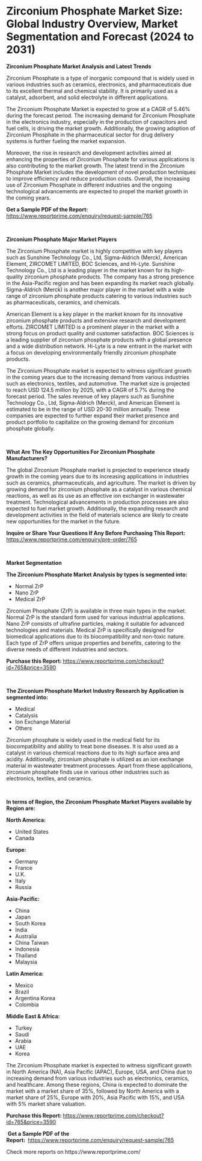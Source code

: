 <p><h1>Zirconium Phosphate Market Size: Global Industry Overview, Market Segmentation and Forecast (2024 to 2031)</h1></p><p><strong>Zirconium Phosphate Market Analysis and Latest Trends</strong></p>
<p><p>Zirconium Phosphate is a type of inorganic compound that is widely used in various industries such as ceramics, electronics, and pharmaceuticals due to its excellent thermal and chemical stability. It is primarily used as a catalyst, adsorbent, and solid electrolyte in different applications.</p><p>The Zirconium Phosphate Market is expected to grow at a CAGR of 5.46% during the forecast period. The increasing demand for Zirconium Phosphate in the electronics industry, especially in the production of capacitors and fuel cells, is driving the market growth. Additionally, the growing adoption of Zirconium Phosphate in the pharmaceutical sector for drug delivery systems is further fueling the market expansion.</p><p>Moreover, the rise in research and development activities aimed at enhancing the properties of Zirconium Phosphate for various applications is also contributing to the market growth. The latest trend in the Zirconium Phosphate Market includes the development of novel production techniques to improve efficiency and reduce production costs. Overall, the increasing use of Zirconium Phosphate in different industries and the ongoing technological advancements are expected to propel the market growth in the coming years.</p></p>
<p><strong>Get a Sample PDF of the Report:&nbsp;</strong> <a href="https://www.reportprime.com/enquiry/request-sample/765">https://www.reportprime.com/enquiry/request-sample/765</a></p>
<p>&nbsp;</p>
<p><strong>Zirconium Phosphate Major Market Players</strong></p>
<p><p>The Zirconium Phosphate market is highly competitive with key players such as Sunshine Technology Co., Ltd, Sigma-Aldrich (Merck), American Element, ZIRCOMET LIMITED, BOC Sciences, and Hi-Lyte. Sunshine Technology Co., Ltd is a leading player in the market known for its high-quality zirconium phosphate products. The company has a strong presence in the Asia-Pacific region and has been expanding its market reach globally. Sigma-Aldrich (Merck) is another major player in the market with a wide range of zirconium phosphate products catering to various industries such as pharmaceuticals, ceramics, and chemicals.</p><p>American Element is a key player in the market known for its innovative zirconium phosphate products and extensive research and development efforts. ZIRCOMET LIMITED is a prominent player in the market with a strong focus on product quality and customer satisfaction. BOC Sciences is a leading supplier of zirconium phosphate products with a global presence and a wide distribution network. Hi-Lyte is a new entrant in the market with a focus on developing environmentally friendly zirconium phosphate products.</p><p>The Zirconium Phosphate market is expected to witness significant growth in the coming years due to the increasing demand from various industries such as electronics, textiles, and automotive. The market size is projected to reach USD 124.5 million by 2025, with a CAGR of 5.7% during the forecast period. The sales revenue of key players such as Sunshine Technology Co., Ltd, Sigma-Aldrich (Merck), and American Element is estimated to be in the range of USD 20-30 million annually. These companies are expected to further expand their market presence and product portfolio to capitalize on the growing demand for zirconium phosphate globally.</p></p>
<p>&nbsp;</p>
<p><strong>What Are The Key Opportunities For Zirconium Phosphate Manufacturers?</strong></p>
<p><p>The global Zirconium Phosphate market is projected to experience steady growth in the coming years due to its increasing applications in industries such as ceramics, pharmaceuticals, and agriculture. The market is driven by growing demand for zirconium phosphate as a catalyst in various chemical reactions, as well as its use as an effective ion exchanger in wastewater treatment. Technological advancements in production processes are also expected to fuel market growth. Additionally, the expanding research and development activities in the field of materials science are likely to create new opportunities for the market in the future.</p></p>
<p><strong>Inquire or Share Your Questions If Any Before Purchasing This Report:</strong> <a href="https://www.reportprime.com/enquiry/pre-order/765">https://www.reportprime.com/enquiry/pre-order/765</a></p>
<p>&nbsp;</p>
<p><strong>Market Segmentation</strong></p>
<p><strong>The Zirconium Phosphate Market Analysis by types is segmented into:</strong></p>
<p><ul><li>Normal ZrP</li><li>Nano ZrP</li><li>Medical ZrP</li></ul></p>
<p><p>Zirconium Phosphate (ZrP) is available in three main types in the market. Normal ZrP is the standard form used for various industrial applications. Nano ZrP consists of ultrafine particles, making it suitable for advanced technologies and materials. Medical ZrP is specifically designed for biomedical applications due to its biocompatibility and non-toxic nature. Each type of ZrP offers unique properties and benefits, catering to the diverse needs of different industries and sectors.</p></p>
<p><strong>Purchase this Report:&nbsp;</strong><a href="https://www.reportprime.com/checkout?id=765&price=3590">https://www.reportprime.com/checkout?id=765&price=3590</a></p>
<p>&nbsp;</p>
<p><strong>The Zirconium Phosphate Market Industry Research by Application is segmented into:</strong></p>
<p><ul><li>Medical</li><li>Catalysis</li><li>Ion Exchange Material</li><li>Others</li></ul></p>
<p><p>Zirconium phosphate is widely used in the medical field for its biocompatibility and ability to treat bone diseases. It is also used as a catalyst in various chemical reactions due to its high surface area and acidity. Additionally, zirconium phosphate is utilized as an ion exchange material in wastewater treatment processes. Apart from these applications, zirconium phosphate finds use in various other industries such as electronics, textiles, and ceramics.</p></p>
<p>&nbsp;</p>
<p><strong>In terms of Region, the Zirconium Phosphate Market Players available by Region are:</strong></p>
<p>
    <p> <strong> North America: </strong>
        <ul>
            <li>United States</li>
            <li>Canada</li>
        </ul>
        </p> 
    <p> <strong> Europe: </strong>
        <ul>
            <li>Germany</li>
            <li>France</li>
            <li>U.K.</li>
            <li>Italy</li>
            <li>Russia</li>
        </ul>
        </p> 
    <p> <strong> Asia-Pacific: </strong>
        <ul>
            <li>China</li>
            <li>Japan</li>
            <li>South Korea</li>
            <li>India</li>
            <li>Australia</li>
            <li>China Taiwan</li>
            <li>Indonesia</li>
            <li>Thailand</li>
            <li>Malaysia</li>
        </ul>
        </p> 
    <p> <strong> Latin America: </strong>
        <ul>
            <li>Mexico</li>
            <li>Brazil</li>
            <li>Argentina Korea</li>
            <li>Colombia</li>
        </ul>
        </p> 
    <p> <strong> Middle East & Africa: </strong>
        <ul>
            <li>Turkey</li>
            <li>Saudi</li>
            <li>Arabia</li>
            <li>UAE</li>
            <li>Korea</li>
        </ul>
    </p>
    </p>
<p><p>The Zirconium Phosphate market is expected to witness significant growth in North America (NA), Asia Pacific (APAC), Europe, USA, and China due to increasing demand from various industries such as electronics, ceramics, and healthcare. Among these regions, China is expected to dominate the market with a market share of 35%, followed by North America with a market share of 25%, Europe with 20%, Asia Pacific with 15%, and USA with 5% market share valuation.</p></p>
<p><strong>Purchase this Report: </strong><a href="https://www.reportprime.com/checkout?id=765&price=3590">https://www.reportprime.com/checkout?id=765&price=3590</a></p>
<p>&nbsp;<strong>Get a Sample PDF of the Report:&nbsp;&nbsp;</strong><a href="https://www.reportprime.com/enquiry/request-sample/765">https://www.reportprime.com/enquiry/request-sample/765</a></p>
<p><strong></strong></p>
<p>Check more reports on https://www.reportprime.com/</p>